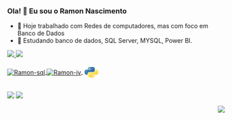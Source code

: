 ### Ola! 👋 Eu sou o Ramon Nascimento


- 🔭 Hoje trabalhado com Redes de computadores, mas com foco em Banco de Dados 
- 🌱 Estudando banco de dados, SQL Server, MYSQL, Power BI. 


<div>
  <a href="https://github.com/ramon-n">
  <img height="180em" src="https://github-readme-stats.vercel.app/api?username=ramon-n&show_icons=true&theme=github_dark&include_all_commits=true&count_private=true"/> 
  <img height="180em" src="https://github-readme-stats.vercel.app/api/top-langs/?username=ramon-n&layout=compact&langs_count=7&theme=github_dark"/>
</div>

<div style="display: inline_block"><br>
  <img align="center" alt="Ramon-sql" height="30" width="40" src="https://cdn.discordapp.com/attachments/939638792233574451/1092200988330426528/sql.png">
  <img align="center" alt="Ramon-jv" height="30" width="40" src="https://cdn.discordapp.com/attachments/939638792233574451/1092201652766912612/java.png">
  <img align="center" alt="Gabriel-Python" height="30" width="40" src="https://raw.githubusercontent.com/devicons/devicon/master/icons/python/python-original.svg">
  <!-- <img align="center" alt="Rafa-Csharp" height="30" width="40" src="https://raw.githubusercontent.com/devicons/devicon/master/icons/csharp/csharp-original.svg">
  <img align="right" alt="Rafa-yoda" src="https://cdn.discordapp.com/attachments/795358919417397249/825430589581688872/hi.gif"> -->
</div>
  
  ##
  
  <div> 
  
  <a href="https://www.instagram.com/ramoon.n/" target="_blank"><img src="https://img.shields.io/badge/-Instagram-%23E4405F?style=for-the-badge&logo=instagram&logoColor=white" target="_blank"></a>
 	<a href="https://www.linkedin.com/in/ramon-nascimento-65a8a8208/" target="_blank"><img src="https://img.shields.io/badge/-LinkedIn-%230077B5?style=for-the-badge&logo=linkedin&logoColor=white" target="_blank"></a>       
  </div>
   <div>
<img align="right" alt-"Ramon-yoda" src=https://cdn.discordapp.com/attachments/939638792233574451/1092199631569563839/picasion.com_ee117a13f4c7134262aac2b0e7035d11.gif>
    </div>
